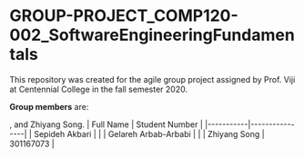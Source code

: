 # GROUP-PROJECT_COMP120-002_SoftwareEngineeringFundamentals

This repository was created for the agile group project assigned by Prof. Viji at Centennial College in the fall semester 2020. 

**Group members** are: 

,  and Zhiyang Song.
| Full Name | Student Number |
|-----------|----------------|
| Sepideh Akbari |           |
| Gelareh Arbab-Arbabi |     |
| Zhiyang Song |  301167073  |
